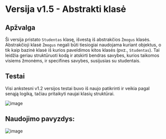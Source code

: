 
# Versija v1.5 - Abstrakti klasė

## Apžvalga
Ši versija pristato `Studentas` klasę, išvestą iš abstrakčios `Žmogus` klasės. Abstrakčioji klasė `Žmogus` negali būti tiesiogiai naudojama kuriant objektus, o tik kaip bazinė klasė iš kurios paveldimos kitos klasės (pvz., `Studentas`). Tai leidžia geriau struktūruoti kodą ir atskirti bendras savybes, kurios taikomos visiems žmonėms, ir specifines savybes, susijusias su studentais.


## Testai
Visi ankstesni v1.2 versijos testai buvo iš naujo patikrinti ir veikia pagal senąją logiką, tačiau pritaikyti naujai klasių struktūrai.

![image](https://github.com/user-attachments/assets/ecf7af47-0152-4e53-9539-9fbc8d0ce461)


## Naudojimo pavyzdys:

![image](https://github.com/user-attachments/assets/e6836e42-b24a-409b-8fb3-a49668406725)
